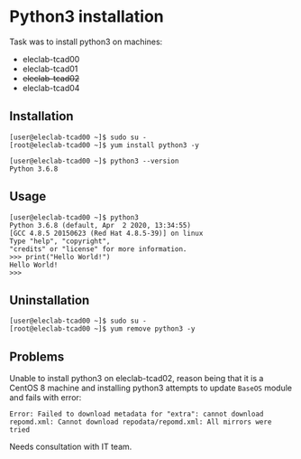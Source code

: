 # Python3 installation

Task was to install python3 on machines:

- eleclab-tcad00
- eleclab-tcad01
- ~~eleclab-tcad02~~
- eleclab-tcad04

## Installation

```
[user@eleclab-tcad00 ~]$ sudo su -
[root@eleclab-tcad00 ~]$ yum install python3 -y

[user@eleclab-tcad00 ~]$ python3 --version
Python 3.6.8

```

## Usage

```
[user@eleclab-tcad00 ~]$ python3
Python 3.6.8 (default, Apr  2 2020, 13:34:55)
[GCC 4.8.5 20150623 (Red Hat 4.8.5-39)] on linux
Type "help", "copyright",
"credits" or "license" for more information.
>>> print("Hello World!")
Hello World!
>>>
```

## Uninstallation

```
[user@eleclab-tcad00 ~]$ sudo su -
[root@eleclab-tcad00 ~]$ yum remove python3 -y
```

## Problems

Unable to install python3 on eleclab-tcad02, reason being that it is a CentOS 8 machine and installing python3 attempts to update `BaseOS` module and fails with error:

```
Error: Failed to download metadata for "extra": cannot download repomd.xml: Cannot download repodata/repomd.xml: All mirrors were tried
```

Needs consultation with IT team.
